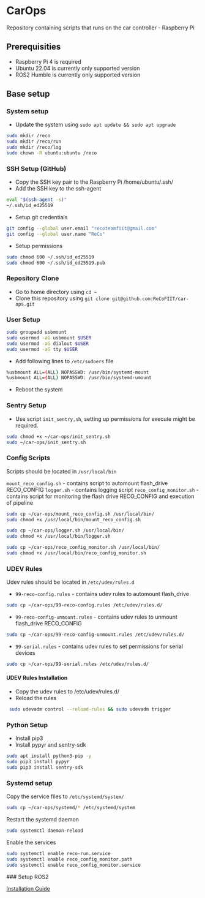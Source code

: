# CarOps
Repository containing scripts that runs on the car controller - Raspberry Pi

## Prerequisities
- Raspberry Pi 4 is required
- Ubuntu 22.04 is currently only supported version
- ROS2 Humble is currently only supported version

## Base setup

### System setup
- Update the system using `sudo apt update && sudo apt upgrade`
```bash
sudo mkdir /reco
sudo mkdir /reco/run
sudo mkdir /reco/log
sudo chown -R ubuntu:ubuntu /reco
```

### SSH Setup (GitHub)
- Copy the SSH key pair to the Raspberry Pi /home/ubuntu/.ssh/
- Add the SSH key to the ssh-agent

```bash
eval "$(ssh-agent -s)"
~/.ssh/id_ed25519
```

- Setup git credentials

```bash
git config --global user.email "recoteamfiit@gmail.com"
git config --global user.name "ReCo"
```

- Setup permissions
```bash
sudo chmod 600 ~/.ssh/id_ed25519
sudo chmod 600 ~/.ssh/id_ed25519.pub
```

### Repository Clone
- Go to home directory using `cd ~`
- Clone this repository using `git clone git@github.com:ReCoFIIT/car-ops.git`


### User Setup

```bash
sudo groupadd usbmount
sudo usermod -aG usbmount $USER
sudo usermod -aG dialout $USER
sudo usermod -aG tty $USER
```

- Add following lines to `/etc/sudoers` file

```bash
%usbmount ALL=(ALL) NOPASSWD: /usr/bin/systemd-mount
%usbmount ALL=(ALL) NOPASSWD: /usr/bin/systemd-umount
```

- Reboot the system


### Sentry Setup
- Use script `init_sentry,sh`, setting up permissions for execute might be required.

```bash
sudo chmod +x ~/car-ops/init_sentry.sh
sudo ~/car-ops/init_sentry.sh 
```

### Config Scripts

Scripts should be located in `/usr/local/bin`

`mount_reco_config.sh` - contains script to automount flash_drive RECO_CONFIG
`logger.sh` - contains logging script
`reco_config_monitor.sh` - contains script for monitoring the flash drive RECO_CONFIG and execution of pipeline

```bash
sudo cp ~/car-ops/mount_reco_config.sh /usr/local/bin/
sudo chmod +x /usr/local/bin/mount_reco_config.sh 
```

```bash
sudo cp ~/car-ops/logger.sh /usr/local/bin/
sudo chmod +x /usr/local/bin/logger.sh
```

```bash
sudo cp ~/car-ops/reco_config_monitor.sh /usr/local/bin/
sudo chmod +x /usr/local/bin/reco_config_monitor.sh
```

### UDEV Rules

Udev rules should be located in `/etc/udev/rules.d`

- `99-reco-config.rules` - contains udev rules to automount flash_drive 

```bash
sudo cp ~/car-ops/99-reco-config.rules /etc/udev/rules.d/
```

- `99-reco-config-unmount.rules` - contains udev rules to unmount flash_drive RECO_CONFIG

```bash
sudo cp ~/car-ops/99-reco-config-unmount.rules /etc/udev/rules.d/
```

- `99-serial.rules` - contains udev rules to set permissions for serial devices

```bash
sudo cp ~/car-ops/99-serial.rules /etc/udev/rules.d/
```

#### UDEV Rules Installation

- Copy the udev rules to /etc/udev/rules.d/
- Reload the rules 

```bash
 sudo udevadm control --reload-rules && sudo udevadm trigger
```

### Python Setup

- Install pip3
- Install pypyr and sentry-sdk

```bash
sudo apt install python3-pip -y
sudo pip3 install pypyr
sudo pip3 install sentry-sdk
```

### Systemd setup

Copy the service files to `/etc/systemd/system/`

```bash
sudo cp ~/car-ops/systemd/* /etc/systemd/system
```

Restart the systemd daemon

```bash
sudo systemctl daemon-reload
```

Enable the services

```bash
sudo systemctl enable reco-run.service
sudo systemctl enable reco_config_monitor.path
sudo systemctl enable reco_config_monitor.service
```

### Setup ROS2

[Installation Guide](https://github.com/ReCoFIIT/ros2_ws/blob/master/README.md)

